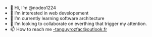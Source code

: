 - 👋 Hi, I’m @nodeo1224
- 👀 I’m interested in web developement
- 🌱 I’m currently learning software architecture
- 💞️ I’m looking to collaborate on everthing that trigger my attention. 
- 📫 How to reach me -tanguyrozfac@outlook.fr

<!---
nodeo1224/nodeo1224 is a ✨ special ✨ repository because its `README.md` (this file) appears on your GitHub profile.
You can click the Preview link to take a look at your changes.
--->
